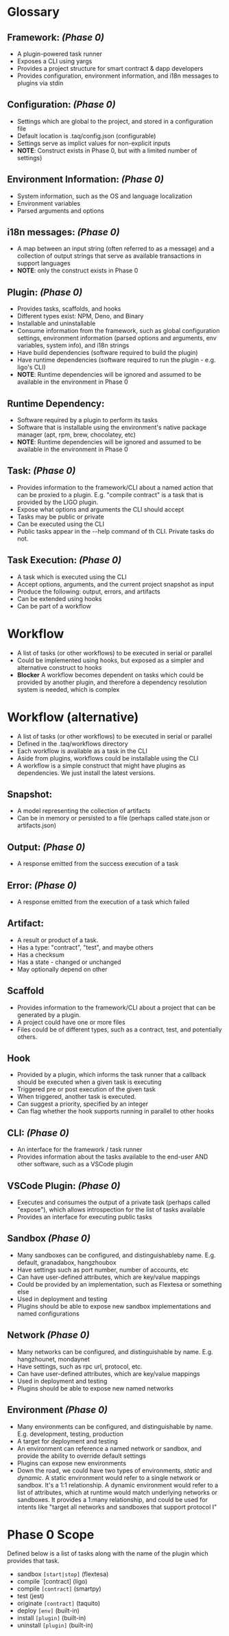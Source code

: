 # Glossary

## Framework: _(Phase 0)_
- A plugin-powered task runner
- Exposes a CLI using yargs
- Provides a project structure for smart contract & dapp developers
- Provides configuration, environment information, and i18n messages to plugins via stdin

## Configuration: _(Phase 0)_
- Settings which are global to the project, and stored in a configuration file
- Default location is .taq/config.json (configurable)
- Settings serve as implict values for non-explicit inputs
- **NOTE**: Construct exists in Phase 0, but with a limited number of settings)

## Environment Information: _(Phase 0)_
- System information, such as the OS and language localization
- Environment variables
- Parsed arguments and options

## i18n messages: _(Phase 0)_
- A map between an input string (often referred to as a message) and a collection of output strings that serve as available transactions in support languages
- **NOTE**: only the construct exists in Phase 0

## Plugin: _(Phase 0)_
- Provides tasks, scaffolds, and hooks
- Different types exist: NPM, Deno, and Binary
- Installable and uninstallable
- Consume information from the framework, such as global configuration settings, environment information (parsed options and arguments, env variables, system info), and i18n strings
- Have build dependencies (software required to build the plugin)
- Have runtime dependencies (software required to run the plugin - e.g. ligo's CLI)
- **NOTE**: Runtime dependencies will be ignored and assumed to be available in the environment in Phase 0

## Runtime Dependency:
- Software required by a plugin to perform its tasks
- Software that is installable using the environment's native package manager (apt, rpm, brew, chocolatey, etc)
- **NOTE**: Runtime dependencies will be ignored and assumed to be available in the environment in Phase 0

## Task: _(Phase 0)_
- Provides information to the framework/CLI about a named action that can be proxied to a plugin. E.g. "compile contract" is a task that is provided by the LIGO plugin.
- Expose what options and arguments the CLI should accept
- Tasks may be public or private
- Can be executed using the CLI
- Public tasks appear in the --help command of th CLI. Private tasks do not.

## Task Execution: _(Phase 0)_
- A task which is executed using the CLI
- Accept options, arguments, and the current project snapshot as input
- Produce the following: output, errors, and artifacts
- Can be extended using hooks
- Can be part of a workflow

# Workflow
- A list of tasks (or other workflows) to be executed in serial or parallel
- Could be implemented using hooks, but exposed as a simpler and alternative construct to hooks
- **Blocker** A workflow becomes dependent on tasks which could be provided by another plugin, and therefore a dependency resolution system is needed, which is complex

# Workflow (alternative)
- A list of tasks (or other workflows) to be executed in serial or parallel
- Defined in the .taq/workflows directory
- Each workflow is available as a task in the CLI
- Aside from plugins, workflows could be installable using the CLI
- A workflow is a simple construct that might have plugins as dependencies. We just install the latest versions.

## Snapshot:
- A model representing the collection  of artifacts
- Can be in memory or persisted to a file (perhaps called state.json or artifacts.json)

## Output: _(Phase 0)_
- A response emitted from the success execution of a task

## Error: _(Phase 0)_
- A response emitted from the execution of a task which failed

## Artifact:
- A result or product of a task.
- Has a type: "contract", "test", and maybe others
- Has a checksum
- Has a state - changed or unchanged
- May optionally depend on other  

## Scaffold
- Provides information to the framework/CLI about a project that can be generated by a plugin.
- A project could have one or more files
- Files could be of different types, such as a contract, test, and potentially others.

## Hook
- Provided by a plugin, which informs the task runner that a callback should be executed when a given task is executing
- Triggered pre or post execution of the given task
- When triggered, another task is executed.
- Can suggest a priority, specified by an integer
- Can flag whether the hook supports running in parallel to other hooks

## CLI: _(Phase 0)_
- An interface for the framework / task runner
- Provides information about the tasks available to the end-user AND other software, such as a VSCode plugin

## VSCode Plugin: _(Phase 0)_
- Executes and consumes the output of a private task (perhaps called "expose"), which allows introspection for the list of tasks available
- Provides an interface for executing public tasks

## Sandbox _(Phase 0)_
- Many sandboxes can be configured, and distinguishableby name. E.g. default, granadabox, hangzhoubox
- Have settings such as port number, number of accounts, etc
- Can have user-defined attributes, which are key/value mappings
- Could be provided by an implementation, such as Flextesa or something else
- Used in deployment and testing
- Plugins should be able to expose new sandbox implementations and named configurations

## Network _(Phase 0)_
- Many networks can be configured, and distinguishable by name. E.g. hangzhounet, mondaynet
- Have settings, such as rpc url, protocol, etc.
- Can have user-defined attributes, which are key/value mappings
- Used in deployment and testing
- Plugins should be able to expose new named networks

## Environment _(Phase 0)_
- Many environments can be configured, and distinguishable by name. E.g. development, testing, production
- A target for deployment and testing
- An environment can reference a named network or sandbox, and provide the ability to override default settings
- Plugins can expose new environments
- Down the road, we could have two types of environments, _static_ and _dynamic_. A static environment would refer to a single network or sandbox. It's a 1:1 relationship. A dynamic environment would refer to a list of attributes, which at runtime would match underlying networks or sandboxes. It provides a 1:many relationship, and could be used for intents like "target all networks and sandboxes that support protocol I"

# Phase 0 Scope

Defined below is a list of tasks along with the name of the plugin which provides that task.
- sandbox `[start|stop]` (flextesa)
- compile `[contract] (ligo)
- compile `[contract]` (smartpy)
- test (jest)
- originate `[contract]` (taquito)
- deploy `[env]` (built-in)
- install `[plugin]` (built-in)
- uninstall `[plugin]` (built-in)